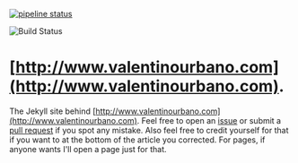 [![pipeline status](https://gitlab.com/valentino/valentino.gitlab.io/badges/master/pipeline.svg)](https://gitlab.com/valentino/valentino.gitlab.io/commits/master)

![Build Status](https://github.com/valeIT/valeIT.github.io/actions/workflows/build.yml/badge.svg)

# [http://www.valentinourbano.com](http://www.valentinourbano.com).

The Jekyll site behind [http://www.valentinourbano.com](http://www.valentinourbano.com). Feel free to open an [issue](https://github.com/valeIT/valeIT.github.io/issues) or submit a [pull request](https://github.com/valeIT/valeIT.github.io/pulls) if you spot any mistake. Also feel free to credit yourself for that if you want to at the bottom of the article you corrected. For pages, if anyone wants I'll open a page just for that.
